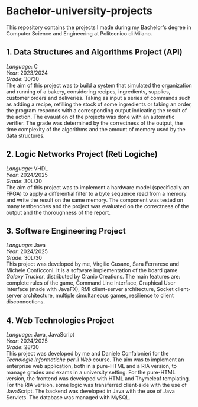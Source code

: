 # Bachelor-university-projects
This repository contains the projects I made during my Bachelor's degree in Computer Science and Engineering at Politecnico di Milano. 

## 1. Data Structures and Algorithms Project (API)
_Language_: C <br>
_Year_: 2023/2024 <br>
_Grade_: 30/30 <br>
The aim of this project was to build a system that simulated the organization and running of a bakery, considering recipes, ingredients, supplies, customer orders and deliveries. Taking as input a series of commands such as adding a recipe, refilling the stock of some ingredients or taking an order, the program responds with a corresponding output indicating the result of the action. 
The evauation of the projects was done with an automatic verifier. The grade was determined by the correctness of the output, the time complexity of the algorithms and the amount of memory used by the data structures.

## 2. Logic Networks Project (Reti Logiche)
_Language_: VHDL <br>
_Year_: 2024/2025 <br>
_Grade_: 30L/30 <br>
The aim of this project was to implement a hardware model (specifically an FPGA) to apply a differential filter to a byte sequence read from a memory and write the result on the same memory. The component was tested on many testbenches and the project was evaluated on the correctness of the output and the thoroughness of the report. 

## 3. Software Engineering Project
_Language_: Java <br>
_Year_: 2024/2025 <br>
_Grade_: 30L/30 <br>
This project was developed by me, Virgilio Cusano, Sara Ferrarese and Michele Conficconi. It is a software implementation of the board game _Galaxy Trucker_, distributed by Cranio Creations. The main features are: complete rules of the game, Command Line Interface, Graphical User Interface (made with JavaFX), RMI client-server architecture, Socket client-server architecture, multiple simultaneous games, resilience to client disconnections.

## 4. Web Technologies Project
_Language_: Java, JavaScript <br>
_Year_: 2024/2025 <br>
_Grade_: 28/30 <br>
This project was developed by me and Daniele Confalonieri for the _Tecnologie Informatiche per il Web_ course. The aim was to implement an enterprise web application, both in a pure-HTML and a RIA version, to manage grades and exams in a university setting. For the pure-HTML version, the frontend was developed with HTML and Thymeleaf templating. For the RIA version, some logic was transferred client-side with the use of JavaScript. The backend was developed in Java with the use of Java Servlets. The database was managed with MySQL. 
